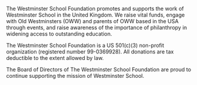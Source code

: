 The Westminster School Foundation promotes and supports the work of Westminster School in the United Kingdom. We raise vital funds, engage with Old Westminsters (OWW) and parents of OWW based in the USA through events, and raise awareness of the importance of philanthropy in widening access to outstanding education.

The Westminster School Foundation is a US 501(c)(3) non-profit organization (registered number 99-0369928). All donations are tax deductible to the extent allowed by law.

The Board of Directors of The Westminster School Foundation are proud to continue supporting the mission of Westminster School.
